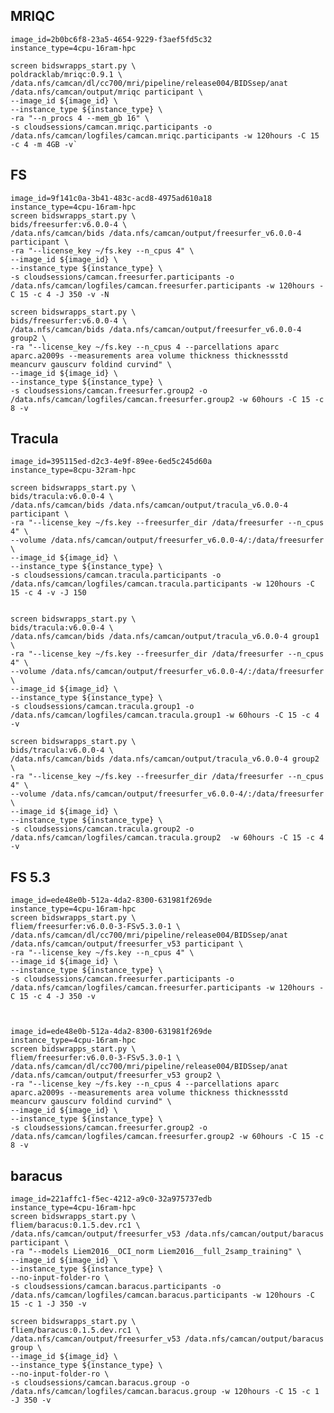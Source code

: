 
## MRIQC

```
image_id=2b0bc6f8-23a5-4654-9229-f3aef5fd5c32
instance_type=4cpu-16ram-hpc

screen bidswrapps_start.py \
poldracklab/mriqc:0.9.1 \
/data.nfs/camcan/dl/cc700/mri/pipeline/release004/BIDSsep/anat /data.nfs/camcan/output/mriqc participant \
--image_id ${image_id} \
--instance_type ${instance_type} \
-ra "--n_procs 4 --mem_gb 16" \
-s cloudsessions/camcan.mriqc.participants -o /data.nfs/camcan/logfiles/camcan.mriqc.participants -w 120hours -C 15 -c 4 -m 4GB -v`
```

## FS


```
image_id=9f141c0a-3b41-483c-acd8-4975ad610a18
instance_type=4cpu-16ram-hpc
screen bidswrapps_start.py \
bids/freesurfer:v6.0.0-4 \
/data.nfs/camcan/bids /data.nfs/camcan/output/freesurfer_v6.0.0-4 participant \
-ra "--license_key ~/fs.key --n_cpus 4" \
--image_id ${image_id} \
--instance_type ${instance_type} \
-s cloudsessions/camcan.freesurfer.participants -o /data.nfs/camcan/logfiles/camcan.freesurfer.participants -w 120hours -C 15 -c 4 -J 350 -v -N

screen bidswrapps_start.py \
bids/freesurfer:v6.0.0-4 \
/data.nfs/camcan/bids /data.nfs/camcan/output/freesurfer_v6.0.0-4 group2 \
-ra "--license_key ~/fs.key --n_cpus 4 --parcellations aparc aparc.a2009s --measurements area volume thickness thicknessstd meancurv gauscurv foldind curvind" \
--image_id ${image_id} \
--instance_type ${instance_type} \
-s cloudsessions/camcan.freesurfer.group2 -o /data.nfs/camcan/logfiles/camcan.freesurfer.group2 -w 60hours -C 15 -c 8 -v
```

## Tracula
    image_id=395115ed-d2c3-4e9f-89ee-6ed5c245d60a
    instance_type=8cpu-32ram-hpc

    screen bidswrapps_start.py \
    bids/tracula:v6.0.0-4 \
    /data.nfs/camcan/bids /data.nfs/camcan/output/tracula_v6.0.0-4 participant \
    -ra "--license_key ~/fs.key --freesurfer_dir /data/freesurfer --n_cpus 4" \
    --volume /data.nfs/camcan/output/freesurfer_v6.0.0-4/:/data/freesurfer \
    --image_id ${image_id} \
    --instance_type ${instance_type} \
    -s cloudsessions/camcan.tracula.participants -o /data.nfs/camcan/logfiles/camcan.tracula.participants -w 120hours -C 15 -c 4 -v -J 150


    screen bidswrapps_start.py \
    bids/tracula:v6.0.0-4 \
    /data.nfs/camcan/bids /data.nfs/camcan/output/tracula_v6.0.0-4 group1 \
    -ra "--license_key ~/fs.key --freesurfer_dir /data/freesurfer --n_cpus 4" \
    --volume /data.nfs/camcan/output/freesurfer_v6.0.0-4/:/data/freesurfer \
    --image_id ${image_id} \
    --instance_type ${instance_type} \
    -s cloudsessions/camcan.tracula.group1 -o /data.nfs/camcan/logfiles/camcan.tracula.group1 -w 60hours -C 15 -c 4 -v

    screen bidswrapps_start.py \
    bids/tracula:v6.0.0-4 \
    /data.nfs/camcan/bids /data.nfs/camcan/output/tracula_v6.0.0-4 group2 \
    -ra "--license_key ~/fs.key --freesurfer_dir /data/freesurfer --n_cpus 4" \
    --volume /data.nfs/camcan/output/freesurfer_v6.0.0-4/:/data/freesurfer \
    --image_id ${image_id} \
    --instance_type ${instance_type} \
    -s cloudsessions/camcan.tracula.group2 -o /data.nfs/camcan/logfiles/camcan.tracula.group2  -w 60hours -C 15 -c 4 -v



## FS 5.3
```
image_id=ede48e0b-512a-4da2-8300-631981f269de
instance_type=4cpu-16ram-hpc
screen bidswrapps_start.py \
fliem/freesurfer:v6.0.0-3-FSv5.3.0-1 \
/data.nfs/camcan/dl/cc700/mri/pipeline/release004/BIDSsep/anat /data.nfs/camcan/output/freesurfer_v53 participant \
-ra "--license_key ~/fs.key --n_cpus 4" \
--image_id ${image_id} \
--instance_type ${instance_type} \
-s cloudsessions/camcan.freesurfer.participants -o /data.nfs/camcan/logfiles/camcan.freesurfer.participants -w 120hours -C 15 -c 4 -J 350 -v



image_id=ede48e0b-512a-4da2-8300-631981f269de
instance_type=4cpu-16ram-hpc
screen bidswrapps_start.py \
fliem/freesurfer:v6.0.0-3-FSv5.3.0-1 \
/data.nfs/camcan/dl/cc700/mri/pipeline/release004/BIDSsep/anat /data.nfs/camcan/output/freesurfer_v53 group2 \
-ra "--license_key ~/fs.key --n_cpus 4 --parcellations aparc aparc.a2009s --measurements area volume thickness thicknessstd meancurv gauscurv foldind curvind" \
--image_id ${image_id} \
--instance_type ${instance_type} \
-s cloudsessions/camcan.freesurfer.group2 -o /data.nfs/camcan/logfiles/camcan.freesurfer.group2 -w 60hours -C 15 -c 8 -v
```


## baracus
```
image_id=221affc1-f5ec-4212-a9c0-32a975737edb
instance_type=4cpu-16ram-hpc
screen bidswrapps_start.py \
fliem/baracus:0.1.5.dev.rc1 \
/data.nfs/camcan/output/freesurfer_v53 /data.nfs/camcan/output/baracus participant \
-ra "--models Liem2016__OCI_norm Liem2016__full_2samp_training" \
--image_id ${image_id} \
--instance_type ${instance_type} \
--no-input-folder-ro \
-s cloudsessions/camcan.baracus.participants -o /data.nfs/camcan/logfiles/camcan.baracus.participants -w 120hours -C 15 -c 1 -J 350 -v

screen bidswrapps_start.py \
fliem/baracus:0.1.5.dev.rc1 \
/data.nfs/camcan/output/freesurfer_v53 /data.nfs/camcan/output/baracus group \
--image_id ${image_id} \
--instance_type ${instance_type} \
--no-input-folder-ro \
-s cloudsessions/camcan.baracus.group -o /data.nfs/camcan/logfiles/camcan.baracus.group -w 120hours -C 15 -c 1 -J 350 -v

```
